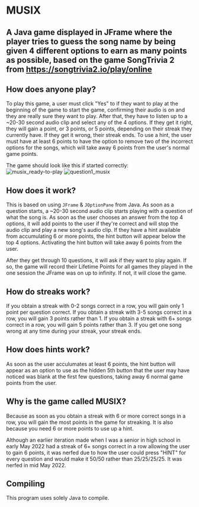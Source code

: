 # MUSIX
## A Java game displayed in JFrame where the player tries to guess the song name by being given 4 different options to earn as many points as possible, based on the game SongTrivia 2 from https://songtrivia2.io/play/online

## How does anyone play?

To play this game, a user must click "Yes" to if they want to play at the beginning of the game to start the game, confirming their audio is on and they are really sure they want to play. After that, they have to listen up to a ~20-30 second audio clip and select any of the 4 options. If they get it right, they will gain a point, or 3 points, or 5 points, depending on their streak they currently have. If they get it wrong, their streak ends. To use a hint, the user must have at least 6 points to have the option to remove two of the incorrect options for the songs, which will take away 6 points from the user's normal game points.

The game should look like this if started correctly:\
![musix_ready-to-play](https://user-images.githubusercontent.com/22280271/213863759-61ce9e86-58ae-42f0-811a-905fe70fd7e8.png)
![question1_musix](https://user-images.githubusercontent.com/22280271/213863808-755ce5b8-448b-4539-a3d1-a4e37f4b6819.png)


## How does it work?

This is based on using `JFrame` & `JOptionPane` from Java. As soon as a question starts, a ~20-30 second audio clip starts playing with a question of what the song is. As soon as the user chooses an answer from the top 4 options, it will add points to the user if they're correct and will stop the audio clip and play a new song's audio clip. If they have a hint available from accumulating 6 or more points, the hint button will appear below the top 4 options. Activating the hint button will take away 6 points from the user. 

After they get through 10 questions, it will ask if they want to play again. If so, the game will record their Lifetime Points for all games they played in the one session the JFrame was on up to infinity. If not, it will close the game.

## How do streaks work?

If you obtain a streak with 0-2 songs correct in a row, you will gain only 1 point per question correct.
If you obtain a streak with 3-5 songs correct in a row, you will gain 3 points rather than 1.
If you obtain a streak with 6+ songs correct in a row, you will gain 5 points rather than 3.
If you get one song wrong at any time during your streak, your streak ends.

## How does hints work?

As soon as the user acculumates at least 6 points, the hint button will appear as an option to use as the hidden 5th button that the user may have noticed was blank at the first few questions, taking away 6 normal game points from the user.

## Why is the game called MUSIX?

Because as soon as you obtain a streak with 6 or more correct songs in a row, you will gain the most points in the game for streaking. It is also because you need 6 or more points to use up a hint.

Although an earlier iteration made when I was a senior in high school in early May 2022 had a streak of 6+ songs correct in a row allowing the user to gain 6 points, it was nerfed due to how the user could press "HINT" for every question and would make it 50/50 rather than 25/25/25/25. It was nerfed in mid May 2022.

## Compiling

This program uses solely Java to compile.
